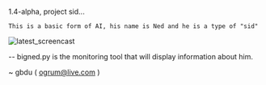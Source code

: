 1.4-alpha, project sid...

    This is a basic form of AI, his name is Ned and he is a type of "sid"


![latest_screencast](/screencasts/latest.gif)

-- bigned.py is the monitoring tool that will display
information about him.


~ gbdu ( ogrum@live.com )